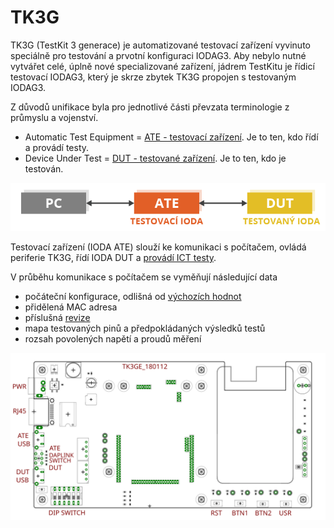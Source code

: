 # TK3G

TK3G \(TestKit 3 generace\) je automatizované testovací zařízení vyvinuto speciálně pro testování a prvotní konfiguraci IODAG3. Aby nebylo nutné vytvářet celé, úplně nové specializované zařízení, jádrem TestKitu je řídicí testovací IODAG3, který je skrze zbytek TK3G propojen s testovaným IODAG3.

Z důvodů unifikace byla pro jednotlivé části převzata terminologie z průmyslu a vojenství.

* Automatic Test Equipment = [ATE - testovací zařízení](https://en.wikipedia.org/wiki/Automatic_test_equipment). Je to ten, kdo řídí a provádí testy.
* Device Under Test = [DUT - testované zařízení](https://en.wikipedia.org/wiki/Device_under_test). Je to ten, kdo je testován.

![](../../../../.gitbook/assets/tk3g.png)

Testovací zařízení \(IODA ATE\) slouží ke komunikaci s počítačem, ovládá periferie TK3G, řídí IODA DUT a [provádí ICT testy](https://en.wikipedia.org/wiki/In-circuit_test).

V průběhu komunikace s počítačem se vyměňují následující data

* počáteční konfigurace, odlišná od [výchozích hodnot](../../../architektura-fw/bootloader/vychozi-hodnoty.md)
* přidělená MAC adresa
* příslušná [revize](../../../sprava-zarizeni/identifikace-zarizeni.md#revize)
* mapa testovaných pinů a předpokládaných výsledků testů
* rozsah povolených napětí a proudů měření

![](../../../../.gitbook/assets/garfield_layout.svg)

